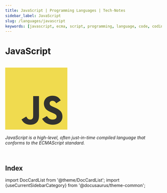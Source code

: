 ```yaml
---
title: JavaScript | Programming Languages | Tech-Notes
sidebar_label: JavaScript
slug: /languages/javascript
keywords: [javascript, ecma, script, programming, language, code, coding]
---
```


# JavaScript

<br/>

<div style={{textAlign: 'center'}}>

<img width="200" height="200" alt="logo" src="/img/languages/javascript.png"/>

_JavaScript is a high-level, often just-in-time compiled language that conforms to the ECMAScript standard._

</div>

<br/>

## Index

import DocCardList from '@theme/DocCardList';
import {useCurrentSidebarCategory} from '@docusaurus/theme-common';

<DocCardList items={useCurrentSidebarCategory().items}/>
